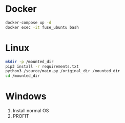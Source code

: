 
# Docker

``` bash
docker-compose up -d 
docker exec -it fuse_ubuntu bash
```

# Linux

``` bash
mkdir -p /mounted_dir
pip3 install -r requirements.txt
python3 /source/main.py /original_dir /mounted_dir
cd /mounted_dir
```

# Windows

1. Install normal OS
2. PROFIT
